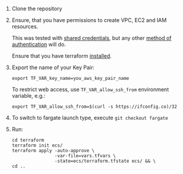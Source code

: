 1. Clone the repository

2. Ensure, that you have permissions to create VPC, EC2 and IAM resources.

      This was tested with [shared credentials](https://www.terraform.io/docs/providers/aws/index.html#shared-credentials-file), but any other [method of authentication](https://www.terraform.io/docs/providers/aws/index.html#authentication) will do.

      Ensure that you have terraform [installed](https://learn.hashicorp.com/terraform/getting-started/install.html#installing-terraform).

3. Export the name of your Key Pair:

      `export TF_VAR_key_name=you_aws_key_pair_name`

      To restrict web access, use `TF_VAR_allow_ssh_from` environment variable, e.g.:

      `export TF_VAR_allow_ssh_from=$(curl -s https://ifconfig.co)/32`

4. To switch to fargate launch type, execute `git checkout fargate`

5. Run:

      ```
      cd terraform
      terraform init ecs/
      terraform apply -auto-approve \
                      -var-file=vars.tfvars \
                      -state=ecs/terraform.tfstate ecs/ && \
      cd ..
```
